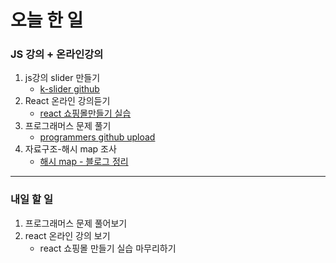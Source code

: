 # 오늘 한 일

### JS 강의 + 온라인강의

1. js강의 slider 만들기
   - [k-slider github](https://github.com/youahleum/k-slider)
1. React 온라인 강의듣기
   - [react 쇼핑몰만들기 실습](https://github.com/youahleum/prototype-shop)
1. 프로그래머스 문제 풀기
   - [programmers github upload](https://github.com/youahleum/Programmers)
1. 자료구조-해시 map 조사
   - [해시 map - 블로그 정리](https://dkfma6033.tistory.com/129)

---

### 내일 할 일

1. 프로그래머스 문제 풀어보기
1. react 온라인 강의 보기
   - react 쇼핑몰 만들기 실습 마무리하기

